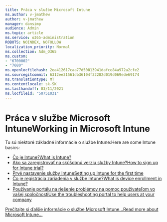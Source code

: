 ```yaml
---
title: Práca v službe Microsoft Intune
ms.author: v-jmathew
author: v-jmathew
manager: dansimp
audience: Admin
ms.topic: article
ms.service: o365-administration
ROBOTS: NOINDEX, NOFOLLOW
localization_priority: Normal
ms.collection: Adm_O365
ms.custom:
- "6700002"
- "7680"
ms.openlocfilehash: 2ea412617caa77d50813941dafce84a972a2cfe2
ms.sourcegitcommit: 6312ee31561db36104f32282d019d069ede69174
ms.translationtype: MT
ms.contentlocale: sk-SK
ms.lasthandoff: 03/11/2021
ms.locfileid: "50751031"
---
```

# <a name="working-in-microsoft-intune"></a><span data-ttu-id="3cfa8-102">Práca v službe Microsoft Intune</span><span class="sxs-lookup"><span data-stu-id="3cfa8-102">Working in Microsoft Intune</span></span>

<span data-ttu-id="3cfa8-103">Tu sú niektoré základné informácie o službe Intune:</span><span class="sxs-lookup"><span data-stu-id="3cfa8-103">Here are some Intune basics:</span></span>

- [<span data-ttu-id="3cfa8-104">Čo je Intune?</span><span class="sxs-lookup"><span data-stu-id="3cfa8-104">What is Intune?</span></span>](https://docs.microsoft.com/mem/intune/fundamentals/what-is-intune)
- [<span data-ttu-id="3cfa8-105">Ako sa zaregistrovať na skúšobnú verziu služby Intune?</span><span class="sxs-lookup"><span data-stu-id="3cfa8-105">How to sign up for Intune trial?</span></span>](https://docs.microsoft.com/mem/intune/fundamentals/free-trial-sign-up)
- [<span data-ttu-id="3cfa8-106">Prvé nastavenie služby Intune</span><span class="sxs-lookup"><span data-stu-id="3cfa8-106">Setting up Intune for the first time</span></span>](https://docs.microsoft.com/mem/intune/fundamentals/setup-steps)
- [<span data-ttu-id="3cfa8-107">Čo je registrácia zariadenia v službe Intune?</span><span class="sxs-lookup"><span data-stu-id="3cfa8-107">What is device enrollment in Intune?</span></span>](https://docs.microsoft.com/mem/intune/enrollment/device-enrollment)
- [<span data-ttu-id="3cfa8-108">Používanie portálu na riešenie problémov na pomoc používateľom vo vašej spoločnosti</span><span class="sxs-lookup"><span data-stu-id="3cfa8-108">Use the troubleshooting portal to help users at your company</span></span>](https://docs.microsoft.com/mem/intune/fundamentals/help-desk-operators)

[<span data-ttu-id="3cfa8-109">Prečítajte si ďalšie informácie o službe Microsoft Intune...</span><span class="sxs-lookup"><span data-stu-id="3cfa8-109">Read more about Microsoft Intune...</span></span>](https://docs.microsoft.com/mem/intune/)
